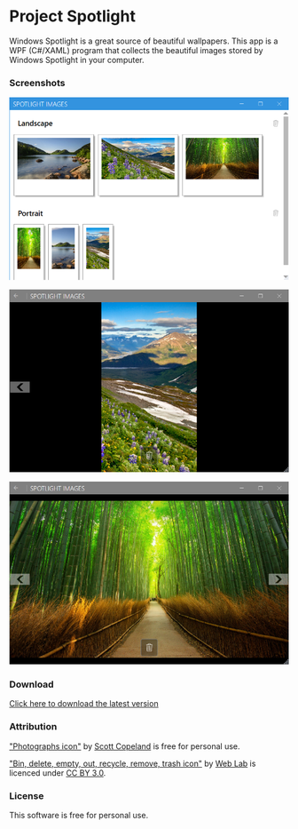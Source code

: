 # Project Spotlight
Windows Spotlight is a great source of beautiful wallpapers.
This app is a WPF (C#/XAML) program that collects the beautiful images stored by Windows Spotlight in your computer.

### Screenshots
![main view](/Screenshots/Screenshot%20main%20view.png?raw=true "main view")

![portrait](/Screenshots/Screenshot%20portrait.png?raw=true "portrait")

![landscape](/Screenshots/Screenshot%20landscape.png?raw=true "landscape")

### Download
[Click here to download the latest version](https://github.com/thiago-cs/ProjectSpotlight/releases/download/Spotlight_V1/Project.Spotlight.v1.0.zip)

### Attribution
["Photographs icon"](https://www.iconfinder.com/icons/79252/photographs_icon) by [Scott Copeland](https://www.nimbus-media.com) is free for personal use.

["Bin, delete, empty, out, recycle, remove, trash icon"](https://www.iconfinder.com/icons/370086/bin_delete_empty_out_recycle_remove_trash_icon) by [Web Lab](https://www.iconfinder.com/setu) is licenced under [CC BY 3.0](https://creativecommons.org/licenses/by/3.0/).

### License
This software is free for personal use.
